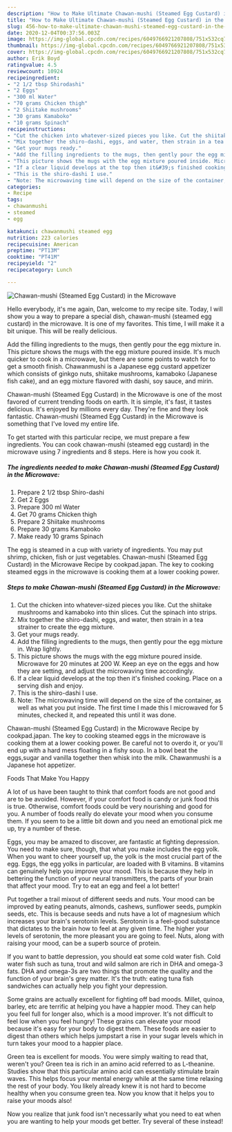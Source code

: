 ```yaml
---
description: "How to Make Ultimate Chawan-mushi (Steamed Egg Custard) in the Microwave"
title: "How to Make Ultimate Chawan-mushi (Steamed Egg Custard) in the Microwave"
slug: 456-how-to-make-ultimate-chawan-mushi-steamed-egg-custard-in-the-microwave
date: 2020-12-04T00:37:56.003Z
image: https://img-global.cpcdn.com/recipes/6049766921207808/751x532cq70/chawan-mushi-steamed-egg-custard-in-the-microwave-recipe-main-photo.jpg
thumbnail: https://img-global.cpcdn.com/recipes/6049766921207808/751x532cq70/chawan-mushi-steamed-egg-custard-in-the-microwave-recipe-main-photo.jpg
cover: https://img-global.cpcdn.com/recipes/6049766921207808/751x532cq70/chawan-mushi-steamed-egg-custard-in-the-microwave-recipe-main-photo.jpg
author: Erik Boyd
ratingvalue: 4.5
reviewcount: 10924
recipeingredient:
- "2 1/2 tbsp Shirodashi"
- "2 Eggs"
- "300 ml Water"
- "70 grams Chicken thigh"
- "2 Shiitake mushrooms"
- "30 grams Kamaboko"
- "10 grams Spinach"
recipeinstructions:
- "Cut the chicken into whatever-sized pieces you like. Cut the shiitake mushrooms and kamaboko into thin slices. Cut the spinach into strips."
- "Mix together the shiro-dashi, eggs, and water, then strain in a tea strainer to create the egg mixture."
- "Get your mugs ready."
- "Add the filling ingredients to the mugs, then gently pour the egg mixture in. Wrap lightly."
- "This picture shows the mugs with the egg mixture poured inside. Microwave for 20 minutes at 200 W. Keep an eye on the eggs and how they are setting, and adjust the microwaving time accordingly."
- "If a clear liquid develops at the top then it&#39;s finished cooking. Place on a serving dish and enjoy."
- "This is the shiro-dashi I use."
- "Note: The microwaving time will depend on the size of the container, as well as what you put inside. The first time I made this I microwaved for 5 minutes, checked it, and repeated this until it was done."
categories:
- Recipe
tags:
- chawanmushi
- steamed
- egg

katakunci: chawanmushi steamed egg 
nutrition: 223 calories
recipecuisine: American
preptime: "PT13M"
cooktime: "PT41M"
recipeyield: "2"
recipecategory: Lunch

---
```



![Chawan-mushi (Steamed Egg Custard) in the Microwave](https://img-global.cpcdn.com/recipes/6049766921207808/751x532cq70/chawan-mushi-steamed-egg-custard-in-the-microwave-recipe-main-photo.jpg)

Hello everybody, it's me again, Dan, welcome to my recipe site. Today, I will show you a way to prepare a special dish, chawan-mushi (steamed egg custard) in the microwave. It is one of my favorites. This time, I will make it a bit unique. This will be really delicious.

Add the filling ingredients to the mugs, then gently pour the egg mixture in. This picture shows the mugs with the egg mixture poured inside. It&#39;s much quicker to cook in a microwave, but there are some points to watch for to get a smooth finish. Chawanmushi is a Japanese egg custard appetizer which consists of ginkgo nuts, shiitake mushrooms, kamaboko (Japanese fish cake), and an egg mixture flavored with dashi, soy sauce, and mirin.

Chawan-mushi (Steamed Egg Custard) in the Microwave is one of the most favored of current trending foods on earth. It is simple, it's fast, it tastes delicious. It's enjoyed by millions every day. They're fine and they look fantastic. Chawan-mushi (Steamed Egg Custard) in the Microwave is something that I've loved my entire life.


To get started with this particular recipe, we must prepare a few ingredients. You can cook chawan-mushi (steamed egg custard) in the microwave using 7 ingredients and 8 steps. Here is how you cook it.

<!--inarticleads1-->

##### The ingredients needed to make Chawan-mushi (Steamed Egg Custard) in the Microwave:

1. Prepare 2 1/2 tbsp Shiro-dashi
1. Get 2 Eggs
1. Prepare 300 ml Water
1. Get 70 grams Chicken thigh
1. Prepare 2 Shiitake mushrooms
1. Prepare 30 grams Kamaboko
1. Make ready 10 grams Spinach


The egg is steamed in a cup with variety of ingredients. You may put shrimp, chicken, fish or just vegetables. Chawan-mushi (Steamed Egg Custard) in the Microwave Recipe by cookpad.japan. The key to cooking steamed eggs in the microwave is cooking them at a lower cooking power. 

<!--inarticleads2-->

##### Steps to make Chawan-mushi (Steamed Egg Custard) in the Microwave:

1. Cut the chicken into whatever-sized pieces you like. Cut the shiitake mushrooms and kamaboko into thin slices. Cut the spinach into strips.
1. Mix together the shiro-dashi, eggs, and water, then strain in a tea strainer to create the egg mixture.
1. Get your mugs ready.
1. Add the filling ingredients to the mugs, then gently pour the egg mixture in. Wrap lightly.
1. This picture shows the mugs with the egg mixture poured inside. Microwave for 20 minutes at 200 W. Keep an eye on the eggs and how they are setting, and adjust the microwaving time accordingly.
1. If a clear liquid develops at the top then it&#39;s finished cooking. Place on a serving dish and enjoy.
1. This is the shiro-dashi I use.
1. Note: The microwaving time will depend on the size of the container, as well as what you put inside. The first time I made this I microwaved for 5 minutes, checked it, and repeated this until it was done.


Chawan-mushi (Steamed Egg Custard) in the Microwave Recipe by cookpad.japan. The key to cooking steamed eggs in the microwave is cooking them at a lower cooking power. Be careful not to overdo it, or you&#39;ll end up with a hard mess floating in a fishy soup. In a bowl beat the eggs,sugar and vanilla together then whisk into the milk. Chawanmushi is a Japanese hot appetizer. 

Foods That Make You Happy


A lot of us have been taught to think that comfort foods are not good and are to be avoided. However, if your comfort food is candy or junk food this is true. Otherwise, comfort foods could be very nourishing and good for you. A number of foods really do elevate your mood when you consume them. If you seem to be a little bit down and you need an emotional pick me up, try a number of these.

Eggs, you may be amazed to discover, are fantastic at fighting depression. You need to make sure, though, that what you make includes the egg yolk. When you want to cheer yourself up, the yolk is the most crucial part of the egg. Eggs, the egg yolks in particular, are loaded with B vitamins. B vitamins can genuinely help you improve your mood. This is because they help in bettering the function of your neural transmitters, the parts of your brain that affect your mood. Try to eat an egg and feel a lot better!

Put together a trail mixout of different seeds and nuts. Your mood can be improved by eating peanuts, almonds, cashews, sunflower seeds, pumpkin seeds, etc. This is because seeds and nuts have a lot of magnesium which increases your brain's serotonin levels. Serotonin is a feel-good substance that dictates to the brain how to feel at any given time. The higher your levels of serotonin, the more pleasant you are going to feel. Nuts, along with raising your mood, can be a superb source of protein.

If you want to battle depression, you should eat some cold water fish. Cold water fish such as tuna, trout and wild salmon are rich in DHA and omega-3 fats. DHA and omega-3s are two things that promote the quality and the function of your brain's grey matter. It's the truth: eating tuna fish sandwiches can actually help you fight your depression. 

Some grains are actually excellent for fighting off bad moods. Millet, quinoa, barley, etc are terrific at helping you have a happier mood. They can help you feel full for longer also, which is a mood improver. It's not difficult to feel low when you feel hungry! These grains can elevate your mood because it's easy for your body to digest them. These foods are easier to digest than others which helps jumpstart a rise in your sugar levels which in turn takes your mood to a happier place.

Green tea is excellent for moods. You were simply waiting to read that, weren't you? Green tea is rich in an amino acid referred to as L-theanine. Studies show that this particular amino acid can essentially stimulate brain waves. This helps focus your mental energy while at the same time relaxing the rest of your body. You likely already knew it is not hard to become healthy when you consume green tea. Now you know that it helps you to raise your moods also!

Now you realize that junk food isn't necessarily what you need to eat when you are wanting to help your moods get better. Try several of these instead!

